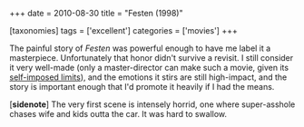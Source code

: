 +++
date = 2010-08-30
title = "Festen (1998)"

[taxonomies]
tags = ['excellent']
categories = ['movies']
+++

The painful story of *Festen* was powerful enough to have me label it a
masterpiece. Unfortunately that honor didn\'t survive a revisit. I still
consider it very well-made (only a master-director can make such a
movie, given its [self-imposed limits]), and the emotions it stirs are
still high-impact, and the story is important enough that I\'d promote
it heavily if I had the means.

\[**sidenote**\] The very first scene is intensely horrid, one where
super-asshole chases wife and kids outta the car. It was hard to
swallow.

  [self-imposed limits]: https://en.wikipedia.org/wiki/Dogme_95
